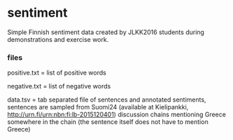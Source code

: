 # sentiment
Simple Finnish sentiment data created by JLKK2016 students during demonstrations and exercise work.

### files
positive.txt = list of positive words

negative.txt = list of negative words

data.tsv = tab separated file of sentences and annotated sentiments, sentences are sampled from Suomi24 (available at Kielipankki, http://urn.fi/urn:nbn:fi:lb-2015120401) discussion chains mentioning Greece somewhere in the chain (the sentence itself does not have to mention Greece)

